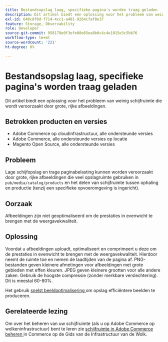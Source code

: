 ```yaml
---
title: Bestandsopslag laag, specifieke pagina's worden traag geladen
description: Dit artikel biedt een oplossing voor het probleem van weinig schijfruimte die wordt veroorzaakt door grote, rijke afbeeldingen.
exl-id: 640c8f0d-f714-4cc1-a401-9264cfaf8e37
feature: Storage, Observability
role: Developer
source-git-commit: 958179e0f3efe08e65ea8b0c4c4e1015e3c5bb76
workflow-type: tm+mt
source-wordcount: '221'
ht-degree: 0%

---
```


# Bestandsopslag laag, specifieke pagina&#39;s worden traag geladen

Dit artikel biedt een oplossing voor het probleem van weinig schijfruimte die wordt veroorzaakt door grote, rijke afbeeldingen.

## Betrokken producten en versies

* Adobe Commerce op cloudinfrastructuur, alle ondersteunde versies
* Adobe Commerce, alle ondersteunde versies op locatie
* Magento Open Source, alle ondersteunde versies

## Probleem

Lage schijfopslag en trage paginabelasting kunnen worden veroorzaakt door grote, rijke afbeeldingen die veel opslagruimte gebruiken in `pub/media/catalog/products` en het delen van schijfruimte tussen ophaling en productie (tenzij een specifieke opvoeromgeving is ingericht).

## Oorzaak

Afbeeldingen zijn niet geoptimaliseerd om de prestaties in evenwicht te brengen met de weergavekwaliteit.

## Oplossing

Voordat u afbeeldingen uploadt, optimaliseert en comprimeert u deze om de prestaties in evenwicht te brengen met de weergavekwaliteit. Hierdoor neemt de ruimte toe en nemen de laadtijden van de pagina af. PNG-bestanden geven kleinere afmetingen voor afbeeldingen met grote gebieden met effen kleuren. JPEG geven kleinere grootten voor alle andere zaken. Gebruik de hoogste compressie (zonder merkbare verslechtering). Dit is meestal 60-80%.

Het gebruik [ snelst beeldoptimalisering ](https://experienceleague.adobe.com/docs/commerce-cloud-service/user-guide/cdn/fastly-image-optimization.html) om opslag efficiëntere beelden te produceren.

## Gerelateerde lezing

Om over het beheren van uw schijfruimte (als u op Adobe Commerce op wolkeninfrastructuur) bent te leren zie [ schijfruimte in Adobe Commerce beheren ](https://experienceleague.adobe.com/docs/commerce-cloud-service/user-guide/develop/storage/manage-disk-space.html) in Commerce op de Gids van de Infrastructuur van de Wolk.
